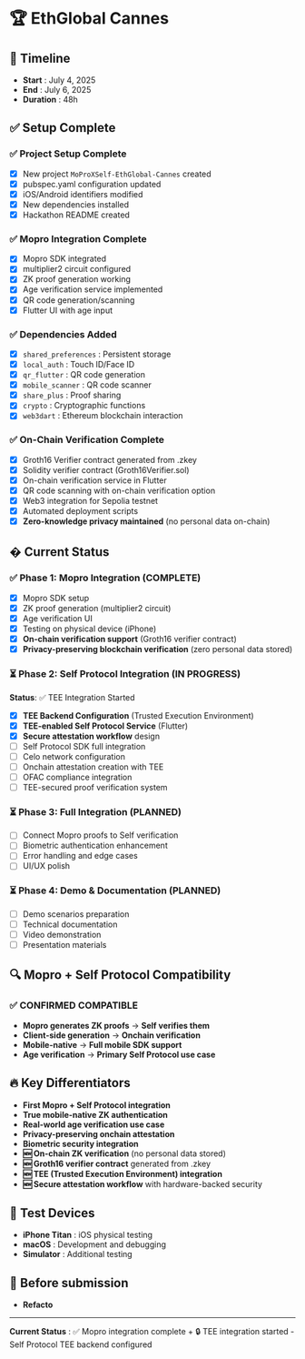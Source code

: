 # 🏆 EthGlobal Cannes

## 📅 Timeline
- **Start** : July 4, 2025
- **End** : July 6, 2025  
- **Duration** : 48h

## ✅ Setup Complete

### ✅ Project Setup Complete

- [x] New project `MoProXSelf-EthGlobal-Cannes` created
- [x] pubspec.yaml configuration updated
- [x] iOS/Android identifiers modified
- [x] New dependencies installed
- [x] Hackathon README created

### ✅ Mopro Integration Complete

- [x] Mopro SDK integrated
- [x] multiplier2 circuit configured
- [x] ZK proof generation working
- [x] Age verification service implemented
- [x] QR code generation/scanning
- [x] Flutter UI with age input

### ✅ Dependencies Added

- [x] `shared_preferences` : Persistent storage
- [x] `local_auth` : Touch ID/Face ID  
- [x] `qr_flutter` : QR code generation
- [x] `mobile_scanner` : QR code scanner
- [x] `share_plus` : Proof sharing
- [x] `crypto` : Cryptographic functions
- [x] `web3dart` : Ethereum blockchain interaction

### ✅ On-Chain Verification Complete

- [x] Groth16 Verifier contract generated from .zkey
- [x] Solidity verifier contract (Groth16Verifier.sol)
- [x] On-chain verification service in Flutter
- [x] QR code scanning with on-chain verification option
- [x] Web3 integration for Sepolia testnet
- [x] Automated deployment scripts
- [x] **Zero-knowledge privacy maintained** (no personal data on-chain)

## � Current Status

### ✅ Phase 1: Mopro Integration (COMPLETE)

- [x] Mopro SDK setup
- [x] ZK proof generation (multiplier2 circuit)
- [x] Age verification UI
- [x] Testing on physical device (iPhone)
- [x] **On-chain verification support** (Groth16 verifier contract)
- [x] **Privacy-preserving blockchain verification** (zero personal data stored)

### ⏳ Phase 2: Self Protocol Integration (IN PROGRESS)

**Status**: ✅ TEE Integration Started

- [x] **TEE Backend Configuration** (Trusted Execution Environment)
- [x] **TEE-enabled Self Protocol Service** (Flutter)
- [x] **Secure attestation workflow** design
- [ ] Self Protocol SDK full integration
- [ ] Celo network configuration
- [ ] Onchain attestation creation with TEE
- [ ] OFAC compliance integration
- [ ] TEE-secured proof verification system

### ⏳ Phase 3: Full Integration (PLANNED)

- [ ] Connect Mopro proofs to Self verification
- [ ] Biometric authentication enhancement
- [ ] Error handling and edge cases
- [ ] UI/UX polish

### ⏳ Phase 4: Demo & Documentation (PLANNED)

- [ ] Demo scenarios preparation
- [ ] Technical documentation
- [ ] Video demonstration
- [ ] Presentation materials

## 🔍 Mopro + Self Protocol Compatibility

### ✅ **CONFIRMED COMPATIBLE**

- **Mopro generates ZK proofs** → **Self verifies them**
- **Client-side generation** → **Onchain verification**
- **Mobile-native** → **Full mobile SDK support**
- **Age verification** → **Primary Self Protocol use case**

## 🔥 Key Differentiators

- **First Mopro + Self Protocol integration**
- **True mobile-native ZK authentication**
- **Real-world age verification use case**
- **Privacy-preserving onchain attestation**
- **Biometric security integration**
- **🆕 On-chain ZK verification** (no personal data stored)
- **🆕 Groth16 verifier contract** generated from .zkey
- **🆕 TEE (Trusted Execution Environment) integration**
- **🆕 Secure attestation workflow** with hardware-backed security

## 📱 Test Devices

- **iPhone Titan** : iOS physical testing
- **macOS** : Development and debugging
- **Simulator** : Additional testing


## 📱 Before submission
- **Refacto**
---

**Current Status** : ✅ Mopro integration complete + 🔒 TEE integration started - Self Protocol TEE backend configured
